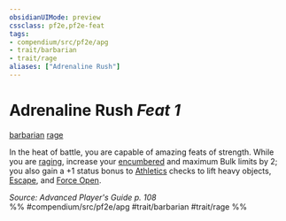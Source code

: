 ```yaml
---
obsidianUIMode: preview
cssclass: pf2e,pf2e-feat
tags:
- compendium/src/pf2e/apg
- trait/barbarian
- trait/rage
aliases: ["Adrenaline Rush"]
---
```

# Adrenaline Rush  *Feat 1*  
[barbarian](Reference/Rules/Traits/barbarian.md "Barbarian Class Trait")  [rage](Reference/Rules/Traits/rage.md "Rage Combat Trait")  


In the heat of battle, you are capable of amazing feats of strength. While you are [raging](Reference/Rules/Actions/rage.md), increase your [encumbered](conditions.md#Encumbered) and maximum Bulk limits by 2; you also gain a +1 status bonus to [Athletics](skills.md#Athletics) checks to lift heavy objects, [Escape](escape.md), and [Force Open](force-open.md).

*Source: Advanced Player's Guide p. 108*  
%% #compendium/src/pf2e/apg #trait/barbarian #trait/rage %%